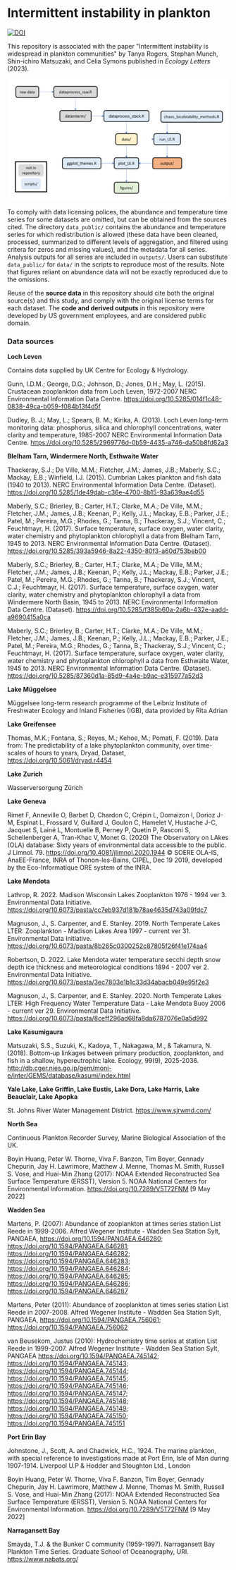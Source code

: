 # Intermittent instability in plankton

[![DOI](https://zenodo.org/badge/544645861.svg)](https://zenodo.org/badge/latestdoi/544645861)

This repository is associated with the paper "Intermittent instability is widespread in plankton communities" by Tanya Rogers, Stephan Munch, Shin-ichiro Matsuzaki, and Celia Symons published in *Ecology Letters* (2023).

![flowchart](flowchart.png)

To comply with data licensing polices, the abundance and temperature time series for some datasets are omitted, but can be obtained from the sources cited. The directory `data_public/` contains the abundance and temperature series for which redistribution is allowed (these data have been cleaned, processed, summarized to different levels of aggregation, and filtered using critera for zeros and missing values), and the metadata for all series. Analysis outputs for all series are included in `outputs/`. Users can substitute `data_public/` for `data/` in the scripts to reproduce most of the results. Note that figures reliant on abundance data will not be exactly reproduced due to the omissions. 

Reuse of the **source data** in this repository should cite both the original source(s) and this study, and comply with the original license terms for each dataset. The **code and derived outputs** in this repository were developed by US government employees, and are considered public domain.

### Data sources

**Loch Leven**

Contains data supplied by UK Centre for Ecology & Hydrology.

Gunn, I.D.M.; George, D.G.; Johnson, D.; Jones, D.H.; May, L. (2015). Crustacean zooplankton data from Loch Leven, 1972-2007 NERC Environmental Information Data Centre. https://doi.org/10.5285/014f1c48-0838-49ca-b059-f084b13f4d5f 

Dudley, B. J.; May, L.; Spears, B. M.; Kirika, A. (2013). Loch Leven long-term monitoring data: phosphorus, silica and chlorophyll concentrations, water clarity and temperature, 1985-2007 NERC Environmental Information Data Centre. https://doi.org/10.5285/2969776d-0b59-4435-a746-da50b8fd62a3 

**Blelham Tarn, Windermere North, Esthwaite Water**

Thackeray, S.J.; De Ville, M.M.; Fletcher, J.M.; James, J.B.; Maberly, S.C.; Mackay, E.B.; Winfield, I.J. (2015). Cumbrian Lakes plankton and fish data (1940 to 2013). NERC Environmental Information Data Centre. (Dataset). https://doi.org/10.5285/1de49dab-c36e-4700-8b15-93a639ae4d55 

Maberly, S.C.; Brierley, B.; Carter, H.T.; Clarke, M.A.; De Ville, M.M.; Fletcher, J.M.; James, J.B.; Keenan, P.; Kelly, J.L.; Mackay, E.B.; Parker, J.E.; Patel, M.; Pereira, M.G.; Rhodes, G.; Tanna, B.; Thackeray, S.J.; Vincent, C.; Feuchtmayr, H. (2017). Surface temperature, surface oxygen, water clarity, water chemistry and phytoplankton chlorophyll a data from Blelham Tarn, 1945 to 2013. NERC Environmental Information Data Centre. (Dataset). https://doi.org/10.5285/393a5946-8a22-4350-80f3-a60d753beb00  

Maberly, S.C.; Brierley, B.; Carter, H.T.; Clarke, M.A.; De Ville, M.M.; Fletcher, J.M.; James, J.B.; Keenan, P.; Kelly, J.L.; Mackay, E.B.; Parker, J.E.; Patel, M.; Pereira, M.G.; Rhodes, G.; Tanna, B.; Thackeray, S.J.; Vincent, C.J.; Feuchtmayr, H. (2017). Surface temperature, surface oxygen, water clarity, water chemistry and phytoplankton chlorophyll a data from Windermere North Basin, 1945 to 2013. NERC Environmental Information Data Centre. (Dataset). https://doi.org/10.5285/f385b60a-2a6b-432e-aadd-a9690415a0ca 

Maberly, S.C.; Brierley, B.; Carter, H.T.; Clarke, M.A.; De Ville, M.M.; Fletcher, J.M.; James, J.B.; Keenan, P.; Kelly, J.L.; Mackay, E.B.; Parker, J.E.; Patel, M.; Pereira, M.G.; Rhodes, G.; Tanna, B.; Thackeray, S.J.; Vincent, C.; Feuchtmayr, H. (2017). Surface temperature, surface oxygen, water clarity, water chemistry and phytoplankton chlorophyll a data from Esthwaite Water, 1945 to 2013. NERC Environmental Information Data Centre. (Dataset). https://doi.org/10.5285/87360d1a-85d9-4a4e-b9ac-e315977a52d3 

**Lake Müggelsee**

Müggelsee long-term research programme of the Leibniz Institute of Freshwater Ecology and Inland Fisheries (IGB), data provided by Rita Adrian

**Lake Greifensee**

Thomas, M.K.; Fontana, S.; Reyes, M.; Kehoe, M.; Pomati, F. (2019). Data from: The predictability of a lake phytoplankton community, over time-scales of hours to years, Dryad, Dataset, https://doi.org/10.5061/dryad.r4454 

**Lake Zurich**

Wasserversorgung Zürich

**Lake Geneva**

Rimet F, Anneville O, Barbet D, Chardon C, Crépin L, Domaizon I, Dorioz J-M, Espinat L, Frossard V, Guillard J, Goulon C, Hamelet V, Hustache J-C, Jacquet S, Lainé L, Montuelle B, Perney P, Quetin P, Rasconi S, Schellenberger A, Tran-Khac V, Monet G. (2020) The Observatory on LAkes (OLA) database: Sixty years of environmental data accessible to the public. J Limnol. 79. https://doi.org/10.4081/jlimnol.2020.1944 © SOERE OLA-IS, AnaEE-France, INRA of Thonon-les-Bains, CIPEL, Dec 19 2019, developed by the Eco-Informatique ORE system of the INRA.

**Lake Mendota**

Lathrop, R. 2022. Madison Wisconsin Lakes Zooplankton 1976 - 1994 ver 3. Environmental Data Initiative. https://doi.org/10.6073/pasta/cc7eb937d181b78ae4635d743a09fdc7 

Magnuson, J., S. Carpenter, and E. Stanley. 2019. North Temperate Lakes LTER: Zooplankton - Madison Lakes Area 1997 - current ver 31. Environmental Data Initiative. https://doi.org/10.6073/pasta/8b265c0300252c87805f26f41e174aa4 

Robertson, D. 2022. Lake Mendota water temperature secchi depth snow depth ice thickness and meteorological conditions 1894 - 2007 ver 2. Environmental Data Initiative. https://doi.org/10.6073/pasta/3ec7803e1b1c33d34abacb049e95f2e3 

Magnuson, J., S. Carpenter, and E. Stanley. 2020. North Temperate Lakes LTER: High Frequency Water Temperature Data - Lake Mendota Buoy 2006 - current ver 29. Environmental Data Initiative. https://doi.org/10.6073/pasta/8ceff296ad68fa8da6787076e0a5d992 

**Lake Kasumigaura**

Matsuzaki, S.S., Suzuki, K., Kadoya, T., Nakagawa, M., & Takamura, N. (2018). Bottom‐up linkages between primary production, zooplankton, and fish in a shallow, hypereutrophic lake. Ecology, 99(9), 2025-2036. http://db.cger.nies.go.jp/gem/moni-e/inter/GEMS/database/kasumi/index.html 

**Yale Lake, Lake Griffin, Lake Eustis, Lake Dora, Lake Harris, Lake Beauclair, Lake Apopka**

St. Johns River Water Management District. https://www.sjrwmd.com/ 

**North Sea**

Continuous Plankton Recorder Survey, Marine Biological Association of the UK.

Boyin Huang, Peter W. Thorne, Viva F. Banzon, Tim Boyer, Gennady Chepurin, Jay H. Lawrimore, Matthew J. Menne, Thomas M. Smith, Russell S. Vose, and Huai-Min Zhang (2017): NOAA Extended Reconstructed Sea Surface Temperature (ERSST), Version 5. NOAA National Centers for Environmental Information. https://doi.org/10.7289/V5T72FNM [9 May 2022]

**Wadden Sea**

Martens, P. (2007): Abundance of zooplankton at times series station List Reede in 1999-2006. Alfred Wegener Institute - Wadden Sea Station Sylt, PANGAEA, https://doi.org/10.1594/PANGAEA.646280; https://doi.org/10.1594/PANGAEA.646281; https://doi.org/10.1594/PANGAEA.646282; https://doi.org/10.1594/PANGAEA.646283; https://doi.org/10.1594/PANGAEA.646284; https://doi.org/10.1594/PANGAEA.646285; https://doi.org/10.1594/PANGAEA.646286; https://doi.org/10.1594/PANGAEA.646287

Martens, Peter (2011): Abundance of zooplankton at times series station List Reede in 2007-2008. Alfred Wegener Institute - Wadden Sea Station Sylt, PANGAEA, https://doi.org/10.1594/PANGAEA.756061; https://doi.org/10.1594/PANGAEA.756062

van Beusekom, Justus (2010): Hydrochemistry time series at station List Reede in 1999-2007. Alfred Wegener Institute - Wadden Sea Station Sylt, PANGAEA 
https://doi.org/10.1594/PANGAEA.745142; https://doi.org/10.1594/PANGAEA.745143; https://doi.org/10.1594/PANGAEA.745144; https://doi.org/10.1594/PANGAEA.745145; https://doi.org/10.1594/PANGAEA.745146; https://doi.org/10.1594/PANGAEA.745147; https://doi.org/10.1594/PANGAEA.745148; https://doi.org/10.1594/PANGAEA.745149; https://doi.org/10.1594/PANGAEA.745150; https://doi.org/10.1594/PANGAEA.745151

**Port Erin Bay**

Johnstone, J., Scott, A. and Chadwick, H.C., 1924. The marine plankton, with special reference to investigations made at Port Erin, Isle of Man during 1907-1914. Liverpool U.P & Hodder and Stoughton Ltd., London

Boyin Huang, Peter W. Thorne, Viva F. Banzon, Tim Boyer, Gennady Chepurin, Jay H. Lawrimore, Matthew J. Menne, Thomas M. Smith, Russell S. Vose, and Huai-Min Zhang (2017): NOAA Extended Reconstructed Sea Surface Temperature (ERSST), Version 5. NOAA National Centers for Environmental Information. https://doi.org/10.7289/V5T72FNM [9 May 2022]

**Narragansett Bay**

Smayda, T.J. & the Bunker C community (1959-1997). Narragansett Bay Plankton Time Series. Graduate School of Oceanography, URI. https://www.nabats.org/
